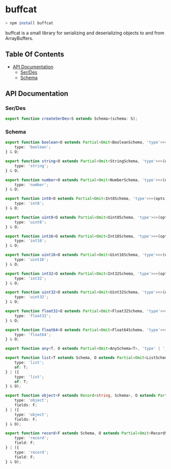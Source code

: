 # buffcat

```sh
> npm install buffcat
```

buffcat is a small library for serializing and deserializing objects to and from ArrayBuffers.

## Table Of Contents

- [API Documentation](#api-documentation)
  - [Ser/Des](#serdes)
  - [Schema](#schema)

## API Documentation

### Ser/Des

```ts
export function createSerDes<S extends Schema>(schema: S);
```

### Schema

```ts
export function boolean<O extends Partial<Omit<BooleanSchema, 'type'>>>(opts: O = {} as O): {
    type: 'boolean';
} & O;
```

```ts
export function string<O extends Partial<Omit<StringSchema, 'type'>>>(opts: O = {} as O): {
    type: 'string';
} & O;
```

```ts
export function number<O extends Partial<Omit<NumberSchema, 'type'>>>(opts: O = {} as O): {
    type: 'number';
} & O;
```

```ts
export function int8<O extends Partial<Omit<Int8Schema, 'type'>>>(opts: O = {} as O): {
    type: 'int8';
} & O;
```

```ts
export function uint8<O extends Partial<Omit<Uint8Schema, 'type'>>>(opts: O = {} as O): {
    type: 'uint8';
} & O;
```

```ts
export function int16<O extends Partial<Omit<Int16Schema, 'type'>>>(opts: O = {} as O): {
    type: 'int16';
} & O;
```

```ts
export function uint16<O extends Partial<Omit<Uint16Schema, 'type'>>>(opts: O = {} as O): {
    type: 'uint16';
} & O;
```

```ts
export function int32<O extends Partial<Omit<Int32Schema, 'type'>>>(opts: O = {} as O): {
    type: 'int32';
} & O;
```

```ts
export function uint32<O extends Partial<Omit<Uint32Schema, 'type'>>>(opts: O = {} as O): {
    type: 'uint32';
} & O;
```

```ts
export function float32<O extends Partial<Omit<Float32Schema, 'type'>>>(opts: O = {} as O): {
    type: 'float32';
} & O;
```

```ts
export function float64<O extends Partial<Omit<Float64Schema, 'type'>>>(opts: O = {} as O): {
    type: 'float64';
} & O;
```

```ts
export function any<T, O extends Partial<Omit<AnySchema<T>, 'type' | '__tsType'>>>(opts: O = {} as O): AnySchema<T> & O;
```

```ts
export function list<T extends Schema, O extends Partial<Omit<ListSchema, 'type' | 'of'>>>(of: T, opts?: O): {
    type: 'list';
    of: T;
} | ({
    type: 'list';
    of: T;
} & O);
```

```ts
export function object<F extends Record<string, Schema>, O extends Partial<Omit<ObjectSchema, 'type' | 'fields'>>>(fields: F, opts?: O): {
    type: 'object';
    fields: F;
} | ({
    type: 'object';
    fields: F;
} & O);
```

```ts
export function record<F extends Schema, O extends Partial<Omit<RecordSchema, 'type' | 'field'>>>(field: F, opts?: O): {
    type: 'record';
    field: F;
} | ({
    type: 'record';
    field: F;
} & O);
```
